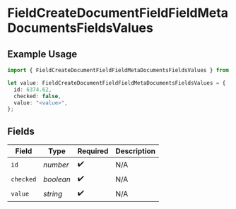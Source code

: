 # FieldCreateDocumentFieldFieldMetaDocumentsFieldsValues

## Example Usage

```typescript
import { FieldCreateDocumentFieldFieldMetaDocumentsFieldsValues } from "@documenso/sdk-typescript/models/operations";

let value: FieldCreateDocumentFieldFieldMetaDocumentsFieldsValues = {
  id: 6374.62,
  checked: false,
  value: "<value>",
};
```

## Fields

| Field              | Type               | Required           | Description        |
| ------------------ | ------------------ | ------------------ | ------------------ |
| `id`               | *number*           | :heavy_check_mark: | N/A                |
| `checked`          | *boolean*          | :heavy_check_mark: | N/A                |
| `value`            | *string*           | :heavy_check_mark: | N/A                |